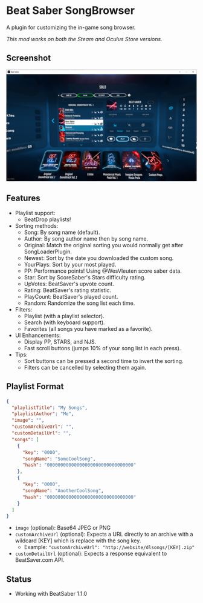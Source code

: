# Beat Saber SongBrowser
A plugin for customizing the in-game song browser.

*This mod works on both the Steam and Oculus Store versions.*

## Screenshot

![Alt text](/Screenshot.png?raw=true "Screenshot")

## Features
- Playlist support:
  - BeatDrop playlists!
- Sorting methods:
  - Song: By song name (default).
  - Author: By song author name then by song name.  
  - Original: Match the original sorting you would normally get after SongLoaderPlugin.
  - Newest: Sort by the date you downloaded the custom song.
  - YourPlays: Sort by your most played.
  - PP: Performance points!  Using @WesVleuten score saber data.  
  - Star: Sort by ScoreSaber's Stars difficulty rating.
  - UpVotes: BeatSaver's upvote count.
  - Rating: BeatSaver's rating statistic.
  - PlayCount: BeatSaver's played count.
  - Random: Randomize the song list each time.
- Filters:
  - Playlist (with a playlist selector).
  - Search (with keyboard support).
  - Favorites (all songs you have marked as a favorite).  
- UI Enhancements:
  - Display PP, STARS, and NJS.
  - Fast scroll buttons (jumps 10% of your song list in each press).
- Tips:
  - Sort buttons can be pressed a second time to invert the sorting.
  - Filters can be cancelled by selecting them again.
 
## Playlist Format
```json
{
  "playlistTitle": "My Songs",
  "playlistAuthor": "Me",
  "image": "",
  "customArchiveUrl": "",
  "customDetailUrl": "",
  "songs": [
    {
      "key": "0000",
      "songName": "SomeCoolSong",
      "hash": "00000000000000000000000000000000"
    },
    {
      "key": "0000",
      "songName": "AnotherCoolSong",
      "hash": "00000000000000000000000000000000"
    }    
  ]
}
```

- `image` (optional): Base64 JPEG or PNG
- `customArchiveUrl` (optional): Expects a URL directly to an archive with a wildcard [KEY] which is replace with the song key.
  - Example: `"customArchiveUrl": "http://website/dlsongs/[KEY].zip"`
- `customDetailUrl` (optional): Expects a response equivalent to BeatSaver.com API.

## Status
- Working with BeatSaber 1.1.0


